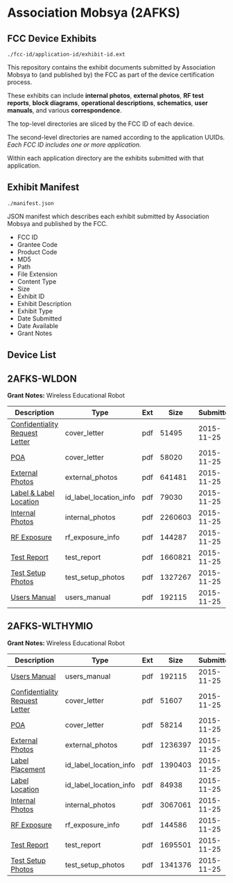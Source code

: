 # Association Mobsya (2AFKS)
## FCC Device Exhibits

```
./fcc-id/application-id/exhibit-id.ext
```

This repository contains the exhibit documents submitted by Association Mobsya to (and published by) the FCC as part of the device certification process.

These exhibits can include **internal photos**, **external photos**, **RF test reports**, **block diagrams**, **operational descriptions**, **schematics**, **user manuals**, and various **correspondence**.

The top-level directories are sliced by the FCC ID of each device.

The second-level directories are named according to the application UUIDs. *Each FCC ID includes one or more application.*

Within each application directory are the exhibits submitted with that application. 

## Exhibit Manifest

```
./manifest.json
```

JSON manifest which describes each exhibit submitted by Association Mobsya and published by the FCC.

- FCC ID
- Grantee Code
- Product Code
- MD5
- Path
- File Extension
- Content Type
- Size
- Exhibit ID
- Exhibit Description
- Exhibit Type
- Date Submitted
- Date Available
- Grant Notes

## Device List
## 2AFKS-WLDON
**Grant Notes:** Wireless Educational Robot

| Description | Type | Ext | Size | Submitted | Available |
| ----------- | ---- | --- | ---- | --------- | --------- |
| [Confidentiality Request Letter](2AFKS-WLDON/1630ca2c0764c563c8a81727bb7b2114/2821842.pdf) | cover_letter | pdf | 51495 | 2015-11-25 | 2015-11-25 |
| [POA](2AFKS-WLDON/1630ca2c0764c563c8a81727bb7b2114/2821843.pdf) | cover_letter | pdf | 58020 | 2015-11-25 | 2015-11-25 |
| [External Photos](2AFKS-WLDON/1630ca2c0764c563c8a81727bb7b2114/2821839.pdf) | external_photos | pdf | 641481 | 2015-11-25 | 2015-11-25 |
| [Label & Label Location](2AFKS-WLDON/1630ca2c0764c563c8a81727bb7b2114/2821841.pdf) | id_label_location_info | pdf | 79030 | 2015-11-25 | 2015-11-25 |
| [Internal Photos](2AFKS-WLDON/1630ca2c0764c563c8a81727bb7b2114/2821840.pdf) | internal_photos | pdf | 2260603 | 2015-11-25 | 2015-11-25 |
| [RF Exposure](2AFKS-WLDON/1630ca2c0764c563c8a81727bb7b2114/2821845.pdf) | rf_exposure_info | pdf | 144287 | 2015-11-25 | 2015-11-25 |
| [Test Report](2AFKS-WLDON/1630ca2c0764c563c8a81727bb7b2114/2821844.pdf) | test_report | pdf | 1660821 | 2015-11-25 | 2015-11-25 |
| [Test Setup Photos](2AFKS-WLDON/1630ca2c0764c563c8a81727bb7b2114/2821846.pdf) | test_setup_photos | pdf | 1327267 | 2015-11-25 | 2015-11-25 |
| [Users Manual](2AFKS-WLDON/1630ca2c0764c563c8a81727bb7b2114/2821847.pdf) | users_manual | pdf | 192115 | 2015-11-25 | 2015-11-25 |
## 2AFKS-WLTHYMIO
**Grant Notes:** Wireless Educational Robot

| Description | Type | Ext | Size | Submitted | Available |
| ----------- | ---- | --- | ---- | --------- | --------- |
| [Users Manual](2AFKS-WLTHYMIO/99bc9b9c2c929309baf4948afac5378e/2821847.pdf) | users_manual | pdf | 192115 | 2015-11-25 | 2015-11-25 |
| [Confidentiality Request Letter](2AFKS-WLTHYMIO/99bc9b9c2c929309baf4948afac5378e/2821866.pdf) | cover_letter | pdf | 51607 | 2015-11-25 | 2015-11-25 |
| [POA](2AFKS-WLTHYMIO/99bc9b9c2c929309baf4948afac5378e/2821867.pdf) | cover_letter | pdf | 58214 | 2015-11-25 | 2015-11-25 |
| [External Photos](2AFKS-WLTHYMIO/99bc9b9c2c929309baf4948afac5378e/2821862.pdf) | external_photos | pdf | 1236397 | 2015-11-25 | 2015-11-25 |
| [Label Placement](2AFKS-WLTHYMIO/99bc9b9c2c929309baf4948afac5378e/2821863.pdf) | id_label_location_info | pdf | 1390403 | 2015-11-25 | 2015-11-25 |
| [Label Location](2AFKS-WLTHYMIO/99bc9b9c2c929309baf4948afac5378e/2821865.pdf) | id_label_location_info | pdf | 84938 | 2015-11-25 | 2015-11-25 |
| [Internal Photos](2AFKS-WLTHYMIO/99bc9b9c2c929309baf4948afac5378e/2821864.pdf) | internal_photos | pdf | 3067061 | 2015-11-25 | 2015-11-25 |
| [RF Exposure](2AFKS-WLTHYMIO/99bc9b9c2c929309baf4948afac5378e/2821869.pdf) | rf_exposure_info | pdf | 144586 | 2015-11-25 | 2015-11-25 |
| [Test Report](2AFKS-WLTHYMIO/99bc9b9c2c929309baf4948afac5378e/2821868.pdf) | test_report | pdf | 1695501 | 2015-11-25 | 2015-11-25 |
| [Test Setup Photos](2AFKS-WLTHYMIO/99bc9b9c2c929309baf4948afac5378e/2821870.pdf) | test_setup_photos | pdf | 1341376 | 2015-11-25 | 2015-11-25 |
